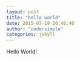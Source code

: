 ```yaml
---
layout: post
title: "hello world"
date: 2015-07-19 20:48:46
author: "codersimple"
categories: jekyll
---
```


Hello World!
